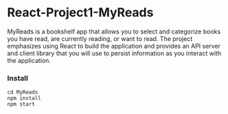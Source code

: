 # React-Project1-MyReads


MyReads is a bookshelf app that allows you to select and categorize books you have read,  are currently reading, or want to read. The project emphasizes using React to build the application and provides an API server and client library that you will use to persist information as you interact with the application.


### Install 

```git clone https://github.com/hraldur/React-Project1-MyReads.git
cd MyReads
npm install
npm start
```
